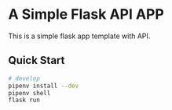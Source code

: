 # A Simple Flask API APP

This is a simple flask app template with API.

## Quick Start

```bash
# develop
pipenv install --dev
pipenv shell
flask run
```


